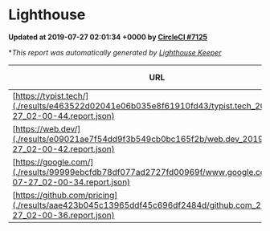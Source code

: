 
# Lighthouse

**Updated at 2019-07-27 02:01:34 +0000 by [CircleCI #7125](https://circleci.com/gh/ItinerisLtd/lighthouse-keeper-example/7125)**

**This report was automatically generated by [Lighthouse Keeper](https://github.com/itinerisltd/lighthouse-keeper)*

| URL | Performance | Accessibility | Best Practices | SEO | PWA | Updated At |
| --- | --- | --- | --- | --- | --- | --- |
| [https://typist.tech/](./results/e463522d02041e06b035e8f61910fd43/typist.tech_2019-07-27_02-00-44.report.json) |  |  |  |  |  | 2019-07-27T02:00:44.735Z |
| [https://web.dev/](./results/e09021ae7f54dd9f3b549cb0bc165f2b/web.dev_2019-07-27_02-00-42.report.json) | 0.91 | 0.9 | 1 | 0.96 | 1 | 2019-07-27T02:00:42.733Z |
| [https://google.com/](./results/99999ebcfdb78df077ad2727fd00969f/www.google.com_2019-07-27_02-00-34.report.json) | 0.96 | 0.86 | 0.93 | 0.83 | 0.56 | 2019-07-27T02:00:34.117Z |
| [https://github.com/pricing](./results/aae423b045c13965ddf45c696df2484d/github.com_2019-07-27_02-00-36.report.json) | 0.85 | 0.93 | 0.93 | 0.92 | 0.56 | 2019-07-27T02:00:36.085Z |
